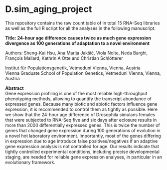 # D.sim_aging_project
This repository contains the raw count table of in total 15 RNA-Seq libraries as well as the full R script for all the analyses in the following manuscript.

<b>Title: 24-hour age difference causes twice as much gene expression divergence as 100 generations of adaptation to a novel environment</b>

Authors: Sheng-Kai Hsu, Ana Marija Jakšić, Viola Nolte, Neda Barghi, François Mallard, Kathrin A Otte and Christian Schlötterer

Institut für Populationsgenetik, Vetmeduni Vienna, Vienna, Austria  
Vienna Graduate School of Population Genetics, Vetmeduni Vienna, Vienna, Austria

<b>Abstract</b>  
Gene expression profiling is one of the most reliable high-throughput phenotyping methods, allowing to quantify the transcript abundance of expressed genes. Because many biotic and abiotic factors influence gene expression, it is recommended to control them as tightly as possible. Here we show that the 24-hour age difference of Drosophila simulans females that were subjected to RNA-Seq five and six days after eclosure results in more than 2000 differentially expressed genes. This is twice the number of genes that changed gene expression during 100 generations of evolution in a novel hot laboratory environment. Importantly, most of the genes differing in expression due to age introduce false positives/negatives if an adaptive gene expression analysis is not controlled for age. Our results indicate that tightly controlled experimental conditions, including precise developmental staging, are needed for reliable gene expression analyses, in particular in an evolutionary framework.
